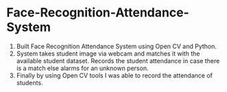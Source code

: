# Face-Recognition-Attendance-System
1. Built Face Recognition Attendance System using Open CV and Python.
2. System takes student image via webcam and matches it with the available student dataset. Records the student attendance in case there is a match else alarms for an unknown person.
3. Finally by using Open CV tools I was able to record the attendance of students.
